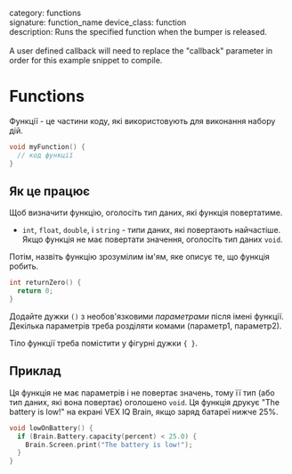 category: functions  
signature: function_name
device_class: function  
description: Runs the specified function when the bumper is released.<br /><br />A user defined callback will need to replace the "callback" parameter in order for this example snippet to compile.  

# Functions

Функції - це частини коду, які використовують для виконання набору дій. 

```cpp
void myFunction() {
  // код функції
}
```

## Як це працює

Щоб визначити функцію, оголосіть тип даних, які функція повертатиме.

- `int`, `float`, `double`, і `string` - типи даних, які повертають найчастіше. Якщо функція не має повертати значення, оголосіть тип даних `void`.

Потім, назвіть функцію зрозумілим ім'ям, яке описує те, що функція робить.

```cpp
int returnZero() {
  return 0;
}
```

Додайте дужки `()` з необов'язковими *параметрами* після імені функції. Декілька параметрів треба розділяти комами (параметр1, параметр2).

Тіло функції треба помістити у фігурні дужки `{ }`.
    
## Приклад

Ця функція не має параметрів і не повертає значень, тому її тип (або тип даних, які вона повертає) оголошено `void`. Ця функція друкує "The battery is low!" на екрані VEX IQ Brain, якщо заряд батареї нижче 25%.

```cpp
void lowOnBattery() {
  if (Brain.Battery.capacity(percent) < 25.0) {
    Brain.Screen.print("The battery is low!");
  }
}
```

<advanced>
</advanced>